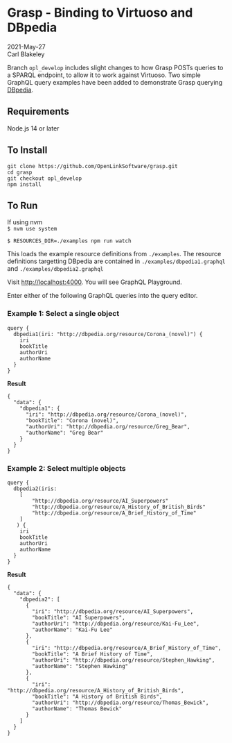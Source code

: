 # Grasp - Binding to Virtuoso and DBpedia

2021-May-27  
Carl Blakeley

Branch `opl_develop` includes slight changes to how Grasp POSTs queries to a SPARQL endpoint, to allow it to work against Virtuoso. Two simple GraphQL query examples have been added to demonstrate Grasp querying [DBpedia](https://www.dbpedia.org/).

## Requirements

Node.js 14 or later

## To Install

```
git clone https://github.com/OpenLinkSoftware/grasp.git
cd grasp
git checkout opl_develop
npm install
```

## To Run

If using nvm  
`$ nvm use system`

`$ RESOURCES_DIR=./examples npm run watch`

This loads the example resource definitions from `./examples`. The resource definitions targetting DBpedia are contained in `./examples/dbpedia1.graphql` and `./examples/dbpedia2.graphql`

Visit <http://localhost:4000>. You will see GraphQL Playground.

Enter either of the following GraphQL queries into the query editor.

### Example 1: Select a single object

```
query {
  dbpedia1(iri: "http://dbpedia.org/resource/Corona_(novel)") {
    iri
    bookTitle
    authorUri
    authorName
  }
}
```

**Result**

```
{
  "data": {
    "dbpedia1": {
      "iri": "http://dbpedia.org/resource/Corona_(novel)",
      "bookTitle": "Corona (novel)",
      "authorUri": "http://dbpedia.org/resource/Greg_Bear",
      "authorName": "Greg Bear"
    }
  }
}
```

### Example 2: Select multiple objects

```
query {
  dbpedia2(iris: 
	[ 
		"http://dbpedia.org/resource/AI_Superpowers"
		"http://dbpedia.org/resource/A_History_of_British_Birds"
		"http://dbpedia.org/resource/A_Brief_History_of_Time"
	]
   ) {
    iri
    bookTitle
    authorUri
    authorName
  }
}
```

**Result**

```
{
  "data": {
    "dbpedia2": [
      {
        "iri": "http://dbpedia.org/resource/AI_Superpowers",
        "bookTitle": "AI Superpowers",
        "authorUri": "http://dbpedia.org/resource/Kai-Fu_Lee",
        "authorName": "Kai-Fu Lee"
      },
      {
        "iri": "http://dbpedia.org/resource/A_Brief_History_of_Time",
        "bookTitle": "A Brief History of Time",
        "authorUri": "http://dbpedia.org/resource/Stephen_Hawking",
        "authorName": "Stephen Hawking"
      },
      {
        "iri": "http://dbpedia.org/resource/A_History_of_British_Birds",
        "bookTitle": "A History of British Birds",
        "authorUri": "http://dbpedia.org/resource/Thomas_Bewick",
        "authorName": "Thomas Bewick"
      }
    ]
  }
}
```
